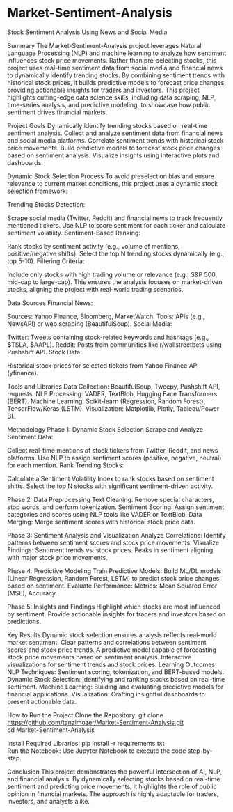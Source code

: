 # Market-Sentiment-Analysis
Stock Sentiment Analysis Using News and Social Media

Summary
The Market-Sentiment-Analysis project leverages Natural Language Processing (NLP) and machine learning to analyze how sentiment influences stock price movements. Rather than pre-selecting stocks, this project uses real-time sentiment data from social media and financial news to dynamically identify trending stocks. By combining sentiment trends with historical stock prices, it builds predictive models to forecast price changes, providing actionable insights for traders and investors.
This project highlights cutting-edge data science skills, including data scraping, NLP, time-series analysis, and predictive modeling, to showcase how public sentiment drives financial markets.

Project Goals
Dynamically identify trending stocks based on real-time sentiment analysis.
Collect and analyze sentiment data from financial news and social media platforms.
Correlate sentiment trends with historical stock price movements.
Build predictive models to forecast stock price changes based on sentiment analysis.
Visualize insights using interactive plots and dashboards.

Dynamic Stock Selection Process
To avoid preselection bias and ensure relevance to current market conditions, this project uses a dynamic stock selection framework:

Trending Stocks Detection:

Scrape social media (Twitter, Reddit) and financial news to track frequently mentioned tickers.
Use NLP to score sentiment for each ticker and calculate sentiment volatility.
Sentiment-Based Ranking:

Rank stocks by sentiment activity (e.g., volume of mentions, positive/negative shifts).
Select the top N trending stocks dynamically (e.g., top 5-10).
Filtering Criteria:

Include only stocks with high trading volume or relevance (e.g., S&P 500, mid-cap to large-cap).
This ensures the analysis focuses on market-driven stocks, aligning the project with real-world trading scenarios.

Data Sources
Financial News:

Sources: Yahoo Finance, Bloomberg, MarketWatch.
Tools: APIs (e.g., NewsAPI) or web scraping (BeautifulSoup).
Social Media:

Twitter: Tweets containing stock-related keywords and hashtags (e.g., $TSLA, $AAPL).
Reddit: Posts from communities like r/wallstreetbets using Pushshift API.
Stock Data:

Historical stock prices for selected tickers from Yahoo Finance API (yfinance).

Tools and Libraries
Data Collection: BeautifulSoup, Tweepy, Pushshift API, requests.
NLP Processing: VADER, TextBlob, Hugging Face Transformers (BERT).
Machine Learning: Scikit-learn (Regression, Random Forest), TensorFlow/Keras (LSTM).
Visualization: Matplotlib, Plotly, Tableau/Power BI.

Methodology
Phase 1: Dynamic Stock Selection
Scrape and Analyze Sentiment Data:

Collect real-time mentions of stock tickers from Twitter, Reddit, and news platforms.
Use NLP to assign sentiment scores (positive, negative, neutral) for each mention.
Rank Trending Stocks:

Calculate a Sentiment Volatility Index to rank stocks based on sentiment shifts.
Select the top N stocks with significant sentiment-driven activity.

Phase 2: Data Preprocessing
Text Cleaning: Remove special characters, stop words, and perform tokenization.
Sentiment Scoring: Assign sentiment categories and scores using NLP tools like VADER or TextBlob.
Data Merging: Merge sentiment scores with historical stock price data.

Phase 3: Sentiment Analysis and Visualization
Analyze Correlations: Identify patterns between sentiment scores and stock price movements.
Visualize Findings:
Sentiment trends vs. stock prices.
Peaks in sentiment aligning with major stock price movements.

Phase 4: Predictive Modeling
Train Predictive Models:
Build ML/DL models (Linear Regression, Random Forest, LSTM) to predict stock price changes based on sentiment.
Evaluate Performance:
Metrics: Mean Squared Error (MSE), Accuracy.

Phase 5: Insights and Findings
Highlight which stocks are most influenced by sentiment.
Provide actionable insights for traders and investors based on predictions.

Key Results
Dynamic stock selection ensures analysis reflects real-world market sentiment.
Clear patterns and correlations between sentiment scores and stock price trends.
A predictive model capable of forecasting stock price movements based on sentiment analysis.
Interactive visualizations for sentiment trends and stock prices.
Learning Outcomes
NLP Techniques: Sentiment scoring, tokenization, and BERT-based models.
Dynamic Stock Selection: Identifying and ranking stocks based on real-time sentiment.
Machine Learning: Building and evaluating predictive models for financial applications.
Visualization: Crafting insightful dashboards to present actionable data.

How to Run the Project
Clone the Repository:
git clone https://github.com/tanzimozer/Market-Sentiment-Analysis.git  
cd Market-Sentiment-Analysis  

Install Required Libraries:
pip install -r requirements.txt  
Run the Notebook:
Use Jupyter Notebook to execute the code step-by-step.

Conclusion
This project demonstrates the powerful intersection of AI, NLP, and financial analysis. By dynamically selecting stocks based on real-time sentiment and predicting price movements, it highlights the role of public opinion in financial markets. The approach is highly adaptable for traders, investors, and analysts alike.
